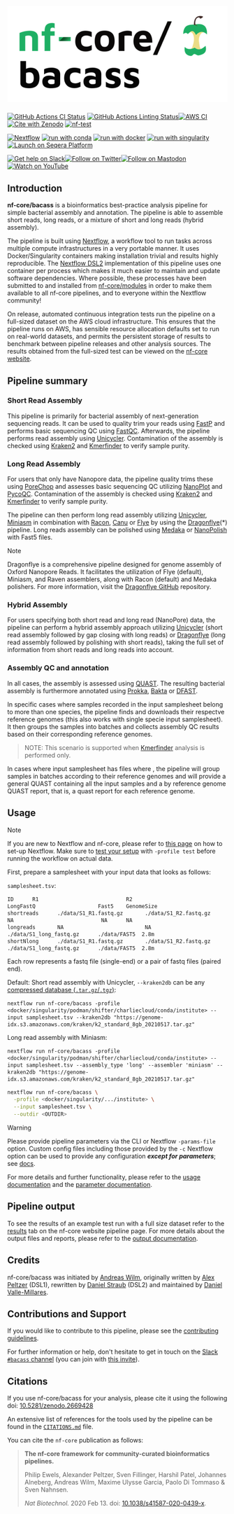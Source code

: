 <h1>
  <picture>
    <source media="(prefers-color-scheme: dark)" srcset="docs/images/nf-core-bacass_logo_dark.png">
    <img alt="nf-core/bacass" src="docs/images/nf-core-bacass_logo_light.png">
  </picture>
</h1>

[![GitHub Actions CI Status](https://github.com/nf-core/bacass/actions/workflows/ci.yml/badge.svg)](https://github.com/nf-core/bacass/actions/workflows/ci.yml)
[![GitHub Actions Linting Status](https://github.com/nf-core/bacass/actions/workflows/linting.yml/badge.svg)](https://github.com/nf-core/bacass/actions/workflows/linting.yml)[![AWS CI](https://img.shields.io/badge/CI%20tests-full%20size-FF9900?labelColor=000000&logo=Amazon%20AWS)](https://nf-co.re/bacass/results)[![Cite with Zenodo](http://img.shields.io/badge/DOI-10.5281/zenodo.2669428-1073c8?labelColor=000000)](https://doi.org/10.5281/zenodo.2669428)
[![nf-test](https://img.shields.io/badge/unit_tests-nf--test-337ab7.svg)](https://www.nf-test.com)

[![Nextflow](https://img.shields.io/badge/nextflow%20DSL2-%E2%89%A523.04.0-23aa62.svg)](https://www.nextflow.io/)
[![run with conda](http://img.shields.io/badge/run%20with-conda-3EB049?labelColor=000000&logo=anaconda)](https://docs.conda.io/en/latest/)
[![run with docker](https://img.shields.io/badge/run%20with-docker-0db7ed?labelColor=000000&logo=docker)](https://www.docker.com/)
[![run with singularity](https://img.shields.io/badge/run%20with-singularity-1d355c.svg?labelColor=000000)](https://sylabs.io/docs/)
[![Launch on Seqera Platform](https://img.shields.io/badge/Launch%20%F0%9F%9A%80-Seqera%20Platform-%234256e7)](https://cloud.seqera.io/launch?pipeline=https://github.com/nf-core/bacass)

[![Get help on Slack](http://img.shields.io/badge/slack-nf--core%20%23bacass-4A154B?labelColor=000000&logo=slack)](https://nfcore.slack.com/channels/bacass)[![Follow on Twitter](http://img.shields.io/badge/twitter-%40nf__core-1DA1F2?labelColor=000000&logo=twitter)](https://twitter.com/nf_core)[![Follow on Mastodon](https://img.shields.io/badge/mastodon-nf__core-6364ff?labelColor=FFFFFF&logo=mastodon)](https://mstdn.science/@nf_core)[![Watch on YouTube](http://img.shields.io/badge/youtube-nf--core-FF0000?labelColor=000000&logo=youtube)](https://www.youtube.com/c/nf-core)

## Introduction

**nf-core/bacass** is a bioinformatics best-practice analysis pipeline for simple bacterial assembly and annotation. The pipeline is able to assemble short reads, long reads, or a mixture of short and long reads (hybrid assembly).

The pipeline is built using [Nextflow](https://www.nextflow.io), a workflow tool to run tasks across multiple compute infrastructures in a very portable manner. It uses Docker/Singularity containers making installation trivial and results highly reproducible. The [Nextflow DSL2](https://www.nextflow.io/docs/latest/dsl2.html) implementation of this pipeline uses one container per process which makes it much easier to maintain and update software dependencies. Where possible, these processes have been submitted to and installed from [nf-core/modules](https://github.com/nf-core/modules) in order to make them available to all nf-core pipelines, and to everyone within the Nextflow community!

On release, automated continuous integration tests run the pipeline on a full-sized dataset on the AWS cloud infrastructure. This ensures that the pipeline runs on AWS, has sensible resource allocation defaults set to run on real-world datasets, and permits the persistent storage of results to benchmark between pipeline releases and other analysis sources. The results obtained from the full-sized test can be viewed on the [nf-core website](https://nf-co.re/bacass/results).

## Pipeline summary

### Short Read Assembly

This pipeline is primarily for bacterial assembly of next-generation sequencing reads. It can be used to quality trim your reads using [FastP](https://github.com/OpenGene/fastp) and performs basic sequencing QC using [FastQC](https://www.bioinformatics.babraham.ac.uk/projects/fastqc/). Afterwards, the pipeline performs read assembly using [Unicycler](https://github.com/rrwick/Unicycler). Contamination of the assembly is checked using [Kraken2](https://ccb.jhu.edu/software/kraken2/) and [Kmerfinder](https://bitbucket.org/genomicepidemiology/kmerfinder/src/master/) to verify sample purity.

### Long Read Assembly

For users that only have Nanopore data, the pipeline quality trims these using [PoreChop](https://github.com/rrwick/Porechop) and assesses basic sequencing QC utilizing [NanoPlot](https://github.com/wdecoster/NanoPlot) and [PycoQC](https://github.com/a-slide/pycoQC). Contamination of the assembly is checked using [Kraken2](https://ccb.jhu.edu/software/kraken2/) and [Kmerfinder](https://bitbucket.org/genomicepidemiology/kmerfinder/src/master/) to verify sample purity.

The pipeline can then perform long read assembly utilizing [Unicycler](https://github.com/rrwick/Unicycler), [Miniasm](https://github.com/lh3/miniasm) in combination with [Racon](https://github.com/isovic/racon), [Canu](https://github.com/marbl/canu) or [Flye](https://github.com/fenderglass/Flye) by using the [Dragonflye](https://github.com/rpetit3/dragonflye)(\*) pipeline. Long reads assembly can be polished using [Medaka](https://github.com/nanoporetech/medaka) or [NanoPolish](https://github.com/jts/nanopolish) with Fast5 files.

> [!NOTE]
> Dragonflye is a comprehensive pipeline designed for genome assembly of Oxford Nanopore Reads. It facilitates the utilization of Flye (default), Miniasm, and Raven assemblers, along with Racon (default) and Medaka polishers. For more information, visit the [Dragonflye GitHub](https://github.com/rpetit3/dragonflye) repository.

### Hybrid Assembly

For users specifying both short read and long read (NanoPore) data, the pipeline can perform a hybrid assembly approach utilizing [Unicycler](https://github.com/rrwick/Unicycler) (short read assembly followed by gap closing with long reads) or [Dragonflye](https://github.com/rpetit3/dragonflye) (long read assembly followed by polishing with short reads), taking the full set of information from short reads and long reads into account.

### Assembly QC and annotation

In all cases, the assembly is assessed using [QUAST](http://bioinf.spbau.ru/quast). The resulting bacterial assembly is furthermore annotated using [Prokka](https://github.com/tseemann/prokka), [Bakta](https://github.com/oschwengers/bakta) or [DFAST](https://github.com/nigyta/dfast_core).

In specific cases where samples recorded in the input samplesheet belong to more than one species, the pipeline finds and downloads their respectve reference genomes (this also works with single specie input samplesheet). It then groups the samples into batches and collects assembly QC results based on their corresponding reference genomes.

> NOTE: This scenario is supported when [Kmerfinder](https://bitbucket.org/genomicepidemiology/kmerfinder/src/master/) analysis is performed only.


In cases where input samplesheet has files where , the pipeline will group samples in batches according to their reference genomes and will provide a general QUAST containing all the input samples and a by reference genome QUAST report, that is, a quast report for each reference genome.
## Usage

> [!NOTE]
> If you are new to Nextflow and nf-core, please refer to [this page](https://nf-co.re/docs/usage/installation) on how to set-up Nextflow. Make sure to [test your setup](https://nf-co.re/docs/usage/introduction#how-to-run-a-pipeline) with `-profile test` before running the workflow on actual data.

First, prepare a samplesheet with your input data that looks as follows:

`samplesheet.tsv`:

```tsv
ID      R1                            R2                            LongFastQ                    Fast5    GenomeSize
shortreads      ./data/S1_R1.fastq.gz       ./data/S1_R2.fastq.gz       NA                            NA      NA
longreads       NA                          NA                          ./data/S1_long_fastq.gz      ./data/FAST5  2.8m
shortNlong      ./data/S1_R1.fastq.gz       ./data/S1_R2.fastq.gz       ./data/S1_long_fastq.gz      ./data/FAST5  2.8m

```

Each row represents a fastq file (single-end) or a pair of fastq files (paired end).

Default: Short read assembly with Unicycler, `--kraken2db` can be any [compressed database (`.tar.gz`/`.tgz`)](https://benlangmead.github.io/aws-indexes/k2):

```console
nextflow run nf-core/bacass -profile <docker/singularity/podman/shifter/charliecloud/conda/institute> --input samplesheet.tsv --kraken2db "https://genome-idx.s3.amazonaws.com/kraken/k2_standard_8gb_20210517.tar.gz"
```

Long read assembly with Miniasm:

```console
nextflow run nf-core/bacass -profile <docker/singularity/podman/shifter/charliecloud/conda/institute> --input samplesheet.tsv --assembly_type 'long' --assembler 'miniasm' --kraken2db "https://genome-idx.s3.amazonaws.com/kraken/k2_standard_8gb_20210517.tar.gz"
```

```bash
nextflow run nf-core/bacass \
  -profile <docker/singularity/.../institute> \
  --input samplesheet.tsv \
  --outdir <OUTDIR>
```

> [!WARNING]
> Please provide pipeline parameters via the CLI or Nextflow `-params-file` option. Custom config files including those provided by the `-c` Nextflow option can be used to provide any configuration _**except for parameters**_;
> see [docs](https://nf-co.re/usage/configuration#custom-configuration-files).

For more details and further functionality, please refer to the [usage documentation](https://nf-co.re/bacass/usage) and the [parameter documentation](https://nf-co.re/bacass/parameters).

## Pipeline output

To see the results of an example test run with a full size dataset refer to the [results](https://nf-co.re/bacass/results) tab on the nf-core website pipeline page.
For more details about the output files and reports, please refer to the
[output documentation](https://nf-co.re/bacass/output).

## Credits

nf-core/bacass was initiated by [Andreas Wilm](https://github.com/andreas-wilm), originally written by [Alex Peltzer](https://github.com/apeltzer) (DSL1), rewritten by [Daniel Straub](https://github.com/d4straub) (DSL2) and maintained by [Daniel Valle-Millares](https://github.com/Daniel-VM).

## Contributions and Support

If you would like to contribute to this pipeline, please see the [contributing guidelines](.github/CONTRIBUTING.md).

For further information or help, don't hesitate to get in touch on the [Slack `#bacass` channel](https://nfcore.slack.com/channels/bacass) (you can join with [this invite](https://nf-co.re/join/slack)).

## Citations

If you use nf-core/bacass for your analysis, please cite it using the following doi: [10.5281/zenodo.2669428](https://doi.org/10.5281/zenodo.2669428)

An extensive list of references for the tools used by the pipeline can be found in the [`CITATIONS.md`](CITATIONS.md) file.

You can cite the `nf-core` publication as follows:

> **The nf-core framework for community-curated bioinformatics pipelines.**
>
> Philip Ewels, Alexander Peltzer, Sven Fillinger, Harshil Patel, Johannes Alneberg, Andreas Wilm, Maxime Ulysse Garcia, Paolo Di Tommaso & Sven Nahnsen.
>
> _Nat Biotechnol._ 2020 Feb 13. doi: [10.1038/s41587-020-0439-x](https://dx.doi.org/10.1038/s41587-020-0439-x).
